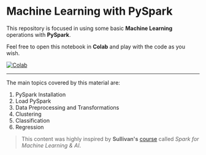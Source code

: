 # Machine Learning with PySpark

This repository is focused in using some basic **Machine Learning** operations with **PySpark**.

Feel free to open this notebook in **Colab** and play with the code as you wish.

[![Colab](https://colab.research.google.com/assets/colab-badge.svg)](https://colab.research.google.com/github.com/Renua-Meireles/ML_with_pyspark/blob/main/ml_with_pyspark.ipynb)

---

The main topics covered by this material are:
1. PySpark Installation
2. Load PySpark
3. Data Preprocessing and Transformations
4. Clustering
5. Classification
6. Regression



> This content was highly inspired by **Sullivan's** [course](https://www.linkedin.com/learning/instructors/dan-sullivan) called *Spark for Machine Learning & AI*.

